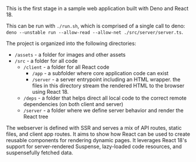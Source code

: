 This is the first stage in a sample web application built with Deno and React 18.

This can be run with `./run.sh`, which is comprised of a single call to deno: `deno --unstable run --allow-read --allow-net ./src/server/server.ts`.

The project is organized into the following directories:
- `/assets` - a folder for images and other assets
- `/src` - a folder for all code
  - `/client` - a folder for all React code
    - `/app` - a subfolder where core application code can exist
    - `/server` - a server entrypoint including an HTML wrapper. the files in this directory stream the rendered HTML to the browser using React 18.
  - `/deps` - a folder that helps direct all local code to the correct remote dependencies (on both client and server)
  - `/server` - a folder where we define server behavior and render the React tree

The webserver is defined with SSR and serves a mix of API routes, static files, and client app routes.
It aims to show how React can be used to create reusable components for rendering dynamic pages.
It leverages React 18's support for server-rendered Suspense, lazy-loaded code resources, and suspensefully fetched data.
